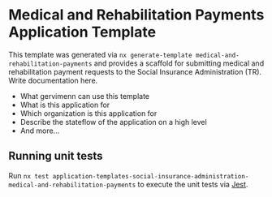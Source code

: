 # Medical and Rehabilitation Payments Application Template

This template was generated via `nx generate-template medical-and-rehabilitation-payments` and provides a scaffold for submitting medical and rehabilitation payment requests to the Social Insurance Administration (TR).
Write documentation here.

- What gervimenn can use this template
- What is this application for
- Which organization is this application for
- Describe the stateflow of the application on a high level
- And more...

## Running unit tests

Run `nx test application-templates-social-insurance-administration-medical-and-rehabilitation-payments` to execute the unit tests via [Jest](https://jestjs.io).
